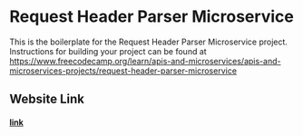 # Request Header Parser Microservice

This is the boilerplate for the Request Header Parser Microservice project. Instructions for building your project can be found at https://www.freecodecamp.org/learn/apis-and-microservices/apis-and-microservices-projects/request-header-parser-microservice

## Website Link

#### [link](https://Request-Header-Parser-Microservice.abdelaziz-elshr.repl.co)
